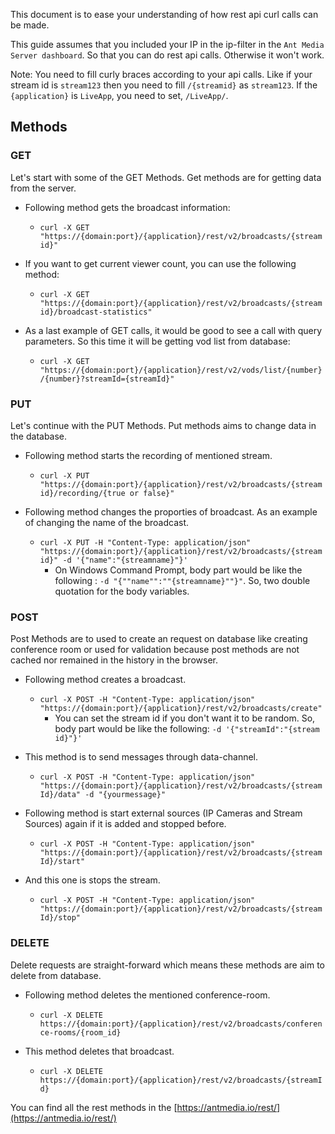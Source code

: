 This document is to ease your understanding of how rest api curl  calls can be made. 

This guide assumes that you included your IP in the ip-filter in the `Ant Media Server dashboard`. So that you can do rest api calls. Otherwise it won't work.

Note: You need to fill curly braces according to your api calls. Like if your stream id is `stream123` then you need to fill `/{streamid}` as `stream123`. If the `{application}` is `LiveApp`, you need to set, `/LiveApp/`.

## Methods

### GET
Let's start with some of the GET Methods. Get methods are for getting data from the server.

* Following method gets the broadcast information:
  * `curl -X GET "https://{domain:port}/{application}/rest/v2/broadcasts/{streamid}"`

* If you want to get current viewer count, you can use the following method:
  * `curl -X GET "https://{domain:port}/{application}/rest/v2/broadcasts/{streamid}/broadcast-statistics"`

* As a last example of GET calls, it would be good to see a call with query parameters. So this time it will be getting vod list from database:
  * `curl -X GET "https://{domain:port}/{application}/rest/v2/vods/list/{number}/{number}?streamId={streamId}"`

### PUT
Let's continue with the PUT Methods. Put methods aims to change data in the database.
* Following method starts the recording of mentioned stream.
  * `curl -X PUT "https://{domain:port}/{application}/rest/v2/broadcasts/{streamid}/recording/{true or false}"`

* Following method changes the proporties of broadcast. As an example of changing the name of the broadcast.
  * `curl -X PUT -H "Content-Type: application/json" "https://{domain:port}/{application}/rest/v2/broadcasts/{streamid}" -d '{"name":"{streamname}"}'`
    * On  Windows Command Prompt, body part would be like the following : `-d "{""name"":""{streamname}""}"`. So, two double quotation for the body variables.
### POST
Post Methods are to used to create an request on database like creating conference room or used for validation because post methods are not cached nor remained in the history in the browser.

* Following method creates a broadcast.
  * `curl -X POST -H "Content-Type: application/json" "https://{domain:port}/{application}/rest/v2/broadcasts/create"`
    * You can set the stream id if you don't want it to be random. So,  body part would be like the following: `-d '{"streamId":"{stream id}"}'`

* This method is to send messages through data-channel.
  * `curl -X POST -H "Content-Type: application/json" "https://{domain:port}/{application}/rest/v2/broadcasts/{streamId}/data" -d "{yourmessage}"`

* Following method is start external sources (IP Cameras and Stream Sources) again if it is added and stopped before.
  * `curl -X POST -H "Content-Type: application/json" "https://{domain:port}/{application}/rest/v2/broadcasts/{streamId}/start"`

* And this one is stops the stream.
  * `curl -X POST -H "Content-Type: application/json" "https://{domain:port}/{application}/rest/v2/broadcasts/{streamId}/stop"`
### DELETE
Delete requests are straight-forward which means these methods are aim to delete from database.

* Following method deletes the mentioned conference-room.
  * `curl -X DELETE https://{domain:port}/{application}/rest/v2/broadcasts/conference-rooms/{room_id}`

* This method deletes that broadcast.
  * `curl -X DELETE https://{domain:port}/{application}/rest/v2/broadcasts/{streamId}`

You can find all the rest methods in the [https://antmedia.io/rest/](https://antmedia.io/rest/)